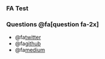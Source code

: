 ### FA Test

### Questions @fa[question fa-2x]

- @fa[twitter](@gitpitch)
- @fa[github](gitpitch) 
- @fa[medium](@gitpitch) 

